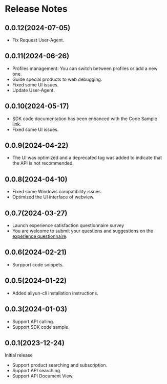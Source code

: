 # Release Notes

## 0.0.12(2024-07-05)

- Fix Request User-Agent.

## 0.0.11(2024-06-26)

- Profiles management: You can switch between profiles or add a new one.
- Guide special products to web debugging.
- Fixed some UI issues.
- Update User-Agent.

## 0.0.10(2024-05-17)

- SDK code documentation has been enhanced with the Code Sample link.
- Fixed some UI issues.

## 0.0.9(2024-04-22)

- The UI was optimized and a deprecated tag was added to indicate that the API is not recommended.

## 0.0.8(2024-04-10)

- Fixed some Windows compatibility issues.
- Optimized the UI interface of webview.

## 0.0.7(2024-03-27)

- Launch experience satisfaction questionnaire survey
- You are welcome to submit your questions and suggestions on the [experience questionnaire](https://g.alicdn.com/aes/tracker-survey-preview/0.0.13/survey.html?pid=fePxMy&id=3486).

## 0.0.6(2024-02-21)

- Surpport code snippets.

## 0.0.5(2024-01-22)

- Added aliyun-cli installation instructions.

## 0.0.3(2024-01-03)

- Support API calling.
- Support SDK code sample.

## 0.0.1(2023-12-24)

Initial release

- Support product searching and subscription.
- Support API searching.
- Support API Document View.
